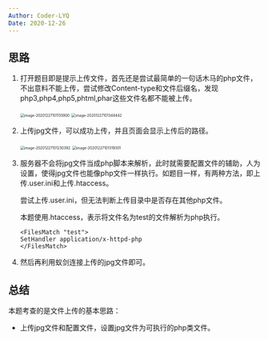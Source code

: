 ```yaml
---
Author: Coder-LYQ
Date: 2020-12-26
---
```


## 思路

1. 打开题目即是提示上传文件，首先还是尝试最简单的一句话木马的php文件，不出意料不能上传，尝试修改Content-type和文件后缀名，发现php3,php4,php5,phtml,phar这些文件名都不能被上传。

   <img src="./../images/image-20201227101135900.png" alt="image-20201227101135900" style="zoom:50%;" />

   <img src="./../images/image-20201227101344442.png" alt="image-20201227101344442" style="zoom:50%;" />

2. 上传jpg文件，可以成功上传，并且页面会显示上传后的路径。

   <img src="./../images/image-20201227101230392.png" alt="image-20201227101230392" style="zoom:50%;" />

   <img src="./../images/image-20201227101319301.png" alt="image-20201227101319301" style="zoom:50%;" />

3. 服务器不会将jpg文件当成php脚本来解析，此时就需要配置文件的辅助，人为设置，使得jpg文件也能像php文件一样执行。如题目一样，有两种方法，即上传.user.ini和上传.htaccess。

   尝试上传.user.ini，但无法判断上传目录中是否存在其他php文件。

   本题使用.htaccess，表示将文件名为test的文件解析为php执行。

   ```
   <FilesMatch "test">
   SetHandler application/x-httpd-php
   </FilesMatch>
   ```

4. 然后再利用蚁剑连接上传的jpg文件即可。

## 总结

本题考查的是文件上传的基本思路：

- 上传jpg文件和配置文件，设置jpg文件为可执行的php类文件。